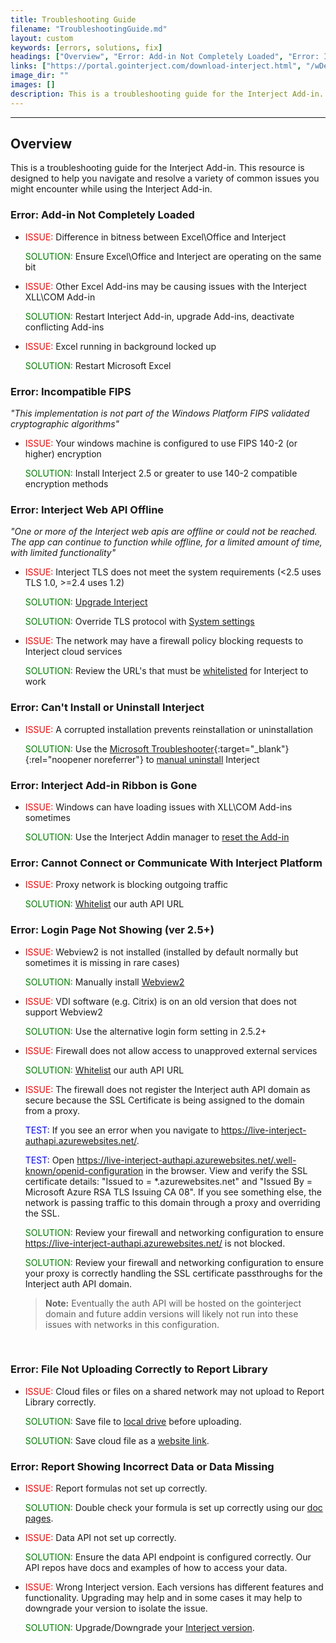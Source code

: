 ```yaml
---
title: Troubleshooting Guide
filename: "TroubleshootingGuide.md"
layout: custom
keywords: [errors, solutions, fix]
headings: ["Overview", "Error: Add-in Not Completely Loaded", "Error: Incompatible FIPS", "Error: Interject Web API Offline", "Error: Can't Install or Uninstall Interject", "Error: Interject Add-in Ribbon is Gone", "Error: Cannot Connect or Communicate With Interject Platform", "Error: Login Page Not Showing (ver 2.5+)", "Error: File Not Uploading Correctly to Report Library", "Error: Report Showing Incorrect Data or Data Missing"]
links: ["https://portal.gointerject.com/download-interject.html", "/wDeveloper/TLS.html", "/wDeveloper/Enterprise-Login-Setup.html#ip-whitelisting", "https://support.microsoft.com/en-us/topic/fix-problems-that-block-programs-from-being-installed-or-removed-cca7d1b6-65a9-3d98-426b-e9f927e1eb4d", "/wTroubleshoot/CorruptedInstallation.html", "/wTroubleshoot/Addin-Missing.html", "/wDeveloper/Enterprise-Login-Setup.html#ip-whitelisting", "/wTroubleshoot/WebView2.html", "/wDeveloper/Enterprise-Login-Setup.html#ip-whitelisting", "https://live-interject-authapi.azurewebsites.net/", "https://live-interject-authapi.azurewebsites.net/.well-known/openid-configuration", "https://live-interject-authapi.azurewebsites.net/", "/wTroubleshoot/Cloud-File.html#solution-saving-to-local-drive", "/wTroubleshoot/Cloud-File.html#solution-uploading-as-a-website-link", "/wFunctions/Excel-Function-Index.html", "https://portal.gointerject.com/download-interject.html#additionalInstallers"]
image_dir: ""
images: []
description: This is a troubleshooting guide for the Interject Add-in. This resource is designed to help you navigate and resolve a variety of common issues you might encounter while using the Interject Add-in.
---
```

* * *

## Overview

This is a troubleshooting guide for the Interject Add-in. This resource is designed to help you navigate and resolve a variety of common issues you might encounter while using the Interject Add-in. 

### Error: Add-in Not Completely Loaded

- <span style="color: red;">ISSUE:</span> Difference in bitness between Excel\Office and Interject
    
    <span style="color: green;">SOLUTION:</span> Ensure Excel\Office and Interject are operating on the same bit

- <span style="color: red;">ISSUE:</span> Other Excel Add-ins may be causing issues with the Interject XLL\COM Add-in

    <span style="color: green;">SOLUTION:</span> Restart Interject Add-in, upgrade Add-ins, deactivate conflicting Add-ins

- <span style="color: red;">ISSUE:</span> Excel running in background locked up

    <span style="color: green;">SOLUTION:</span> Restart Microsoft Excel

### Error: Incompatible FIPS 

_"This implementation is not part of the Windows Platform FIPS validated cryptographic algorithms"_

- <span style="color: red;">ISSUE:</span> Your windows machine is configured to use FIPS 140-2 (or higher) encryption

    <span style="color: green;">SOLUTION:</span> Install Interject 2.5 or greater to use 140-2 compatible encryption methods

### Error: Interject Web API Offline

_"One or more of the Interject web apis are offline or could not be reached. The app can continue to function while offline, for a limited amount of time, with limited functionality"_

- <span style="color: red;">ISSUE:</span> Interject TLS does not meet the system requirements (<2.5 uses TLS 1.0, >=2.4 uses 1.2)

    <span style="color: green;">SOLUTION:</span> [Upgrade Interject](https://portal.gointerject.com/download-interject.html)

    <span style="color: green;">SOLUTION:</span> Override TLS protocol with [System settings](/wDeveloper/TLS.html)

- <span style="color: red;">ISSUE:</span> The network may have a firewall policy blocking requests to Interject cloud services

    <span style="color: green;">SOLUTION:</span> Review the URL's that must be [whitelisted](/wDeveloper/Enterprise-Login-Setup.html#ip-whitelisting) for Interject to work

### Error: Can't Install or Uninstall Interject

- <span style="color: red;">ISSUE:</span> A corrupted installation prevents reinstallation or uninstallation

    <span style="color: green;">SOLUTION:</span> Use the [Microsoft Troubleshooter](https://support.microsoft.com/en-us/topic/fix-problems-that-block-programs-from-being-installed-or-removed-cca7d1b6-65a9-3d98-426b-e9f927e1eb4d){:target="_blank"}{:rel="noopener noreferrer"} to [manual uninstall](/wTroubleshoot/CorruptedInstallation.html) Interject

### Error: Interject Add-in Ribbon is Gone

- <span style="color: red;">ISSUE:</span> Windows can have loading issues with XLL\COM Add-ins sometimes

    <span style="color: green;">SOLUTION:</span> Use the Interject Addin manager to [reset the Add-in](/wTroubleshoot/Addin-Missing.html)

### Error: Cannot Connect or Communicate With Interject Platform

- <span style="color: red;">ISSUE:</span> Proxy network is blocking outgoing traffic

    <span style="color: green;">SOLUTION:</span> [Whitelist](/wDeveloper/Enterprise-Login-Setup.html#ip-whitelisting) our auth API URL

### Error: Login Page Not Showing (ver 2.5+)

- <span style="color: red;">ISSUE:</span> Webview2 is not installed (installed by default normally but sometimes it is missing in rare cases)

    <span style="color: green;">SOLUTION:</span> Manually install [Webview2](/wTroubleshoot/WebView2.html)

- <span style="color: red;">ISSUE:</span> VDI software (e.g. Citrix) is on an old version that does not support Webview2

    <span style="color: green;">SOLUTION:</span> Use the alternative login form setting in 2.5.2+

- <span style="color: red;">ISSUE:</span> Firewall does not allow access to unapproved external services

    <span style="color: green;">SOLUTION:</span> [Whitelist](/wDeveloper/Enterprise-Login-Setup.html#ip-whitelisting) our auth API URL

- <span style="color: red;">ISSUE:</span> The firewall does not register the Interject auth API domain as secure because the SSL Certificate is being assigned to the domain from a proxy.

    <span style="color: blue;">TEST:</span> If you see an error when you navigate to https://live-interject-authapi.azurewebsites.net/.

    <span style="color: blue;">TEST:</span> Open https://live-interject-authapi.azurewebsites.net/.well-known/openid-configuration in the browser. View and verify the SSL certificate details: "Issued to = *.azurewebsites.net" and "Issued By = Microsoft Azure RSA TLS Issuing CA 08". If you see something else, the network is passing traffic to this domain through a proxy and overriding the SSL.

    <span style="color: green;">SOLUTION:</span> Review your firewall and networking configuration to ensure https://live-interject-authapi.azurewebsites.net/ is not blocked.

    <span style="color: green;">SOLUTION:</span> Review your firewall and networking configuration to ensure your proxy is correctly handling the SSL certificate passthroughs for the Interject auth API domain.

<blockquote class="highlight_note" style="margin-left: 40px;">
<b>Note:</b> Eventually the auth API will be hosted on the gointerject domain and future addin versions will likely not run into these issues with networks in this configuration.
</blockquote>
<br>

### Error: File Not Uploading Correctly to Report Library

- <span style="color: red;">ISSUE:</span> Cloud files or files on a shared network may not upload to Report Library correctly.

    <span style="color: green;">SOLUTION:</span> Save file to [local drive](/wTroubleshoot/Cloud-File.html#solution-saving-to-local-drive) before uploading.

    <span style="color: green;">SOLUTION:</span> Save cloud file as a [website link](/wTroubleshoot/Cloud-File.html#solution-uploading-as-a-website-link).

### Error: Report Showing Incorrect Data or Data Missing

- <span style="color: red;">ISSUE:</span> Report formulas not set up correctly.

    <span style="color: green;">SOLUTION:</span> Double check your formula is set up correctly using our [doc pages](/wFunctions/Excel-Function-Index.html).

- <span style="color: red;">ISSUE:</span> Data API not set up correctly.

    <span style="color: green;">SOLUTION:</span> Ensure the data API endpoint is configured correctly. Our API repos have docs and examples of how to access your data.

- <span style="color: red;">ISSUE:</span> Wrong Interject version. Each versions has different features and functionality. Upgrading may help and in some cases it may help to downgrade your version to isolate the issue.

    <span style="color: green;">SOLUTION:</span> Upgrade/Downgrade your [Interject version](https://portal.gointerject.com/download-interject.html#additionalInstallers).
